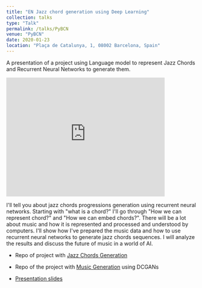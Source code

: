 ```yaml
---
title: "EN Jazz chord generation using Deep Learning"
collection: talks
type: "Talk"
permalink: /talks/PyBCN
venue: "PyBCN"
date: 2020-01-23
location: "Plaça de Catalunya, 1, 08002 Barcelona, Spain"
---
```

A presentation of a project using Language model to represent Jazz Chords and Recurrent Neural Networks to generate them.

<iframe width="420" height="315"
        src="https://www.youtube.com/embed/SMXlwINeKyQ?start=43" 
        frameborder="0" 
        allow="accelerometer; autoplay; encrypted-media; gyroscope; picture-in-picture" 
        allowfullscreen>
</iframe>



I'll tell you about jazz chords progressions generation using recurrent neural networks. Starting with "what is a chord?" I'll go through "How we can represent chord?" and "How we can embed chords?". There will be a lot about music and how it is represented and processed and understood by computers. I'll show how I've prepared the music data and how to use recurrent neural networks to generate jazz chords sequences. I will analyze the results and discuss the future of music in a world of AI.

- Repo of project with [Jazz Chords Generation](https://github.com/saxMan96/Harmony-Analyzer/)

- Repo of the project with [Music Generation](https://github.com/SaxMan96/Music-Generator/) using DCGANs

- [Presentation slides](https://www.canva.com/design/DADw1z5xwcQ/E49nMZMToabP71z-MfOCIA/view?utm_content=DADw1z5xwcQ&utm_campaign=designshare&utm_medium=link&utm_source=sharebutton)